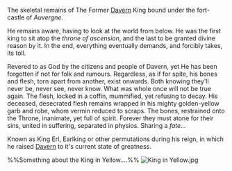 ---
---

The skeletal remains of The Former [Davern](..\..\Realms\Utuw%20System\Schi\Servilia\Regions\Areas\Davern%20Kingdom\Davern%20Kingdom.md) King bound under the fort-castle of *Auvergne*.

He remains aware, having to look at the world from below.
He was the first king to sit atop the *throne of ascension*, and the last to be granted divine reason by it. In the end, everything eventually demands, and forcibly takes, its toll. 

Revered to as God by the citizens and people of Davern, yet He has been forgotten if not for folk and rumours. Regardless, as if for spite, his bones and flesh, torn apart from another, exist onwards. 
Both knowing they'll never be, never see, never know. What was whole once will not be true again. 
The flesh, locked in a coffin, mummified, yet refusing to decay.
His deceased, desecrated flesh remains wrapped in his mighty golden-yellow garb and robe, whom vermin reduced to scraps.
The bones, restrained onto the Throne, inanimate, yet full of spirit. 
Forever they must atone for their sins, united in suffering, separated in physios. 
Sharing a *fate...*

Known as King Erl, Earlking or other permutations during his reign, in which he raised [Davern](..\..\Realms\Utuw%20System\Schi\Servilia\Regions\Areas\Davern%20Kingdom\Davern%20Kingdom.md) to it's current state of greatness. 

%%Something about the King in Yellow....%%
![King in Yellow.jpg](..\..\Media\King%20in%20Yellow.jpg)
